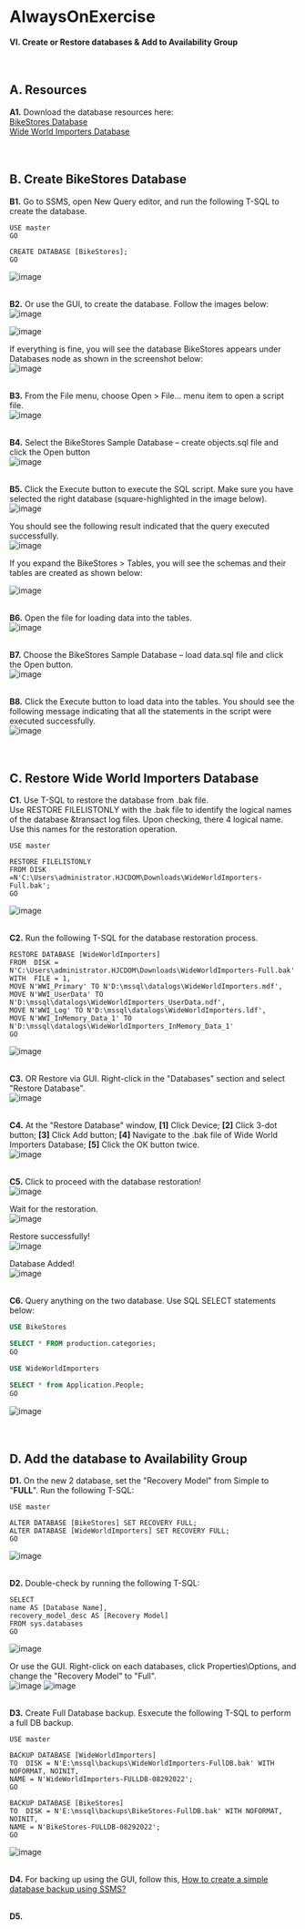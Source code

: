 # AlwaysOnExercise

**VI. Create or Restore databases & Add to Availability Group**
<br/>
<br/>
<br/>

**A. Resources**
------------------------------------------------------------------------------------------------------------------------------------
**A1.** Download the database resources here: <br/>
	[BikeStores Database](https://www.sqlservertutorial.net/sql-server-sample-database/) <br/>
	[Wide World Importers Database](https://github.com/Microsoft/sql-server-samples/releases/tag/wide-world-importers-v1.0) 
<br/>
<br/>
<br/>

 **B. Create BikeStores Database**
 ------------------------------------------------------------------------------------------------------------------------------------
**B1.** Go to SSMS, open New Query editor, and run the following T-SQL to create the database.
```T-SQL
USE master
GO

CREATE DATABASE [BikeStores];
GO
```
![image](https://user-images.githubusercontent.com/95063830/187194529-e50fff2e-8c10-4734-8336-755e40494854.png) 
<br/>
<br/>

**B2.** Or use the GUI, to create the database. Follow the images below:
<br/>
![image](https://user-images.githubusercontent.com/95063830/187194884-84b935f8-7308-4882-a4bc-030fbb879566.png)

![image](https://user-images.githubusercontent.com/95063830/187194290-d43c8029-1cb4-4d2e-8297-23c412a6034f.png)

If everything is fine, you will see the database BikeStores appears under Databases node as shown in the screenshot below: 
<br/>
![image](https://user-images.githubusercontent.com/95063830/187195132-50aa6667-01f1-4690-bc06-c5a3a1a1cf45.png)
<br/>
<br/>

**B3.** From the File menu, choose Open > File… menu item to open a script file.
<br/>
![image](https://user-images.githubusercontent.com/95063830/187195279-b5c96c6a-3f53-4577-ba72-25aca7b9dbcf.png)
<br/>
<br/>

**B4.** Select the BikeStores Sample Database – create objects.sql file and click the Open button
<br/>
![image](https://user-images.githubusercontent.com/95063830/187195654-99223e61-00b6-442e-b71e-c8e6cee6a30d.png)
<br/>
<br/>

**B5.** Click the Execute button to execute the SQL script. Make sure you have selected the right database (square-highlighted in the image below).
<br/>
![image](https://user-images.githubusercontent.com/95063830/187196966-6d9328c2-8c8c-456b-85f6-1b4265b04e08.png)

You should see the following result indicated that the query executed successfully.
<br/>
![image](https://user-images.githubusercontent.com/95063830/187197285-8915e077-cc70-4a08-88b2-c298812de6fa.png)

If you expand the BikeStores > Tables, you will see the schemas and their tables are created as shown below:

![image](https://user-images.githubusercontent.com/95063830/187198172-a15ab824-8c6b-40a6-97a4-f47f57523605.png)
<br/>
<br/>

**B6.** Open the file for loading data into the tables.<br/>
![image](https://user-images.githubusercontent.com/95063830/187198328-0c435f09-7521-48e2-9c3c-fe09d67488a6.png)
<br/>
<br/>

**B7.** Choose the BikeStores Sample Database – load data.sql file and click the Open button.
<br/>
![image](https://user-images.githubusercontent.com/95063830/187198547-571275d8-746c-4b57-ab73-d219af6c2d37.png)
<br/>
<br/>

**B8.** Click the Execute button to load data into the tables. You should see the following message indicating that all the statements in the script were executed successfully.
<br/>
![image](https://user-images.githubusercontent.com/95063830/187198934-ddc20fd2-f085-41c7-975d-debf377e929c.png)
<br/>
<br/>
<br/>

**C. Restore Wide World Importers Database**
------------------------------------------------------------------------------------------------------------------------------------
**C1.** Use T-SQL to restore the database from .bak file. <br/>
Use RESTORE FILELISTONLY with the .bak file to identify the logical names of the database &transact log files. Upon checking, there 4 logical name. Use this names for the restoration operation. <br/>
```T-SQL
USE master

RESTORE FILELISTONLY 
FROM DISK =N'C:\Users\administrator.HJCDOM\Downloads\WideWorldImporters-Full.bak';
GO
```
![image](https://user-images.githubusercontent.com/95063830/187206231-50be4967-7717-4533-af94-9c40e7528bf8.png)
<br/>
<br/>

**C2.** Run the following T-SQL for the database restoration process.
```T-SQL
RESTORE DATABASE [WideWorldImporters]
FROM  DISK = N'C:\Users\administrator.HJCDOM\Downloads\WideWorldImporters-Full.bak' WITH  FILE = 1,  
MOVE N'WWI_Primary' TO N'D:\mssql\datalogs\WideWorldImporters.mdf',  
MOVE N'WWI_UserData' TO N'D:\mssql\datalogs\WideWorldImporters_UserData.ndf',  
MOVE N'WWI_Log' TO N'D:\mssql\datalogs\WideWorldImporters.ldf',  
MOVE N'WWI_InMemory_Data_1' TO N'D:\mssql\datalogs\WideWorldImporters_InMemory_Data_1'
GO
```
![image](https://user-images.githubusercontent.com/95063830/187207015-0e324100-2e39-4662-8975-411d3066a6ef.png)
<br/>
<br/>

**C3.** OR Restore via GUI. Right-click in the "Databases" section and select "Restore Database". <br/>
![image](https://user-images.githubusercontent.com/95063830/187202451-9a546ca5-2453-4c65-aff3-41ecbe587121.png)
<br/>
<br/>

**C4.** At the "Restore Database" window, **[1]** Click Device; **[2]** Click 3-dot button; **[3]** Click Add button; **[4]** Navigate to the .bak file of Wide World Importers Database; **[5]** Click the OK button twice. <br/>
![image](https://user-images.githubusercontent.com/95063830/187203206-fb3f847f-9fb4-40b9-a7a6-14e16aeb3e38.png)
<br/>
<br/>

**C5.** Click to proceed with the database restoration! <br/>
![image](https://user-images.githubusercontent.com/95063830/187204691-94489fe1-20ef-43f0-a5eb-b6e0b5c9a0eb.png)

Wait for the restoration. <br/>
![image](https://user-images.githubusercontent.com/95063830/187204797-529c1b1b-99e2-430d-8cf9-2d70d930121f.png)

Restore successfully! <br/>
![image](https://user-images.githubusercontent.com/95063830/187204950-04353ecf-308b-49df-9136-ebfdd1667441.png)

Database Added!  <br/>
![image](https://user-images.githubusercontent.com/95063830/187207830-d8b20b1b-753a-46bb-91ec-d2af5c7701ff.png)
<br/>
<br/>

**C6.** Query anything on the two database. Use SQL SELECT statements below:
```SQL
USE BikeStores

SELECT * FROM production.categories;
GO

USE WideWorldImporters

SELECT * from Application.People;
GO
```
![image](https://user-images.githubusercontent.com/95063830/187208469-6b01c97b-0265-44d9-aa38-f388f20e5359.png)
<br/>
<br/>
<br/>

 **D. Add the database to Availability Group**
 ------------------------------------------------------------------------------------------------------------------------------------
**D1.** On the new 2 database, set the "Recovery Model" from Simple to "**FULL**". Run the following T-SQL:
```
USE master

ALTER DATABASE [BikeStores] SET RECOVERY FULL;
ALTER DATABASE [WideWorldImporters] SET RECOVERY FULL;
GO
```
![image](https://user-images.githubusercontent.com/95063830/187209743-12a8a91d-2d8b-416f-9dae-752b6dedbc89.png)
<br/>
<br/>

**D2.** Double-check by running the following T-SQL:
```T-SQL
SELECT 
name AS [Database Name],
recovery_model_desc AS [Recovery Model] 
FROM sys.databases
GO
```
![image](https://user-images.githubusercontent.com/95063830/187210501-ed258d27-8479-4134-a6c6-fc1b704bafc7.png)

Or use the GUI. Right-click on each databases, click Properties\Options, and change the "Recovery Model" to "Full". <br/>
![image](https://user-images.githubusercontent.com/95063830/187210891-7e5eb1a8-814f-472a-a5a2-adf70fe98b1f.png)
![image](https://user-images.githubusercontent.com/95063830/187210967-b9403558-f7ed-4341-89c1-154bd08ce8b7.png)
<br/>
<br/>

**D3.** Create Full Database backup. Esxecute the following T-SQL to perform a full DB backup.
```
USE master

BACKUP DATABASE [WideWorldImporters]
TO  DISK = N'E:\mssql\backups\WideWorldImporters-FullDB.bak' WITH NOFORMAT, NOINIT, 
NAME = N'WideWorldImporters-FULLDB-08292022';
GO

BACKUP DATABASE [BikeStores]
TO  DISK = N'E:\mssql\backups\BikeStores-FullDB.bak' WITH NOFORMAT, NOINIT, 
NAME = N'BikeStores-FULLDB-08292022';
GO
```
![image](https://user-images.githubusercontent.com/95063830/187212298-d21d5056-6962-4ef3-a450-faa87e1048a8.png)
<br/>
<br/>

**D4.** For backing up using the GUI, follow this, [How to create a simple database backup using SSMS?](https://www.mssqltips.com/sqlservertip/2968/how-to-create-a-simple-database-backup-using-sql-server-management-studio-ssms/)
<br/>
<br/>

**D5.**


